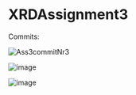 # XRDAssignment3

Commits:

![Ass3commitNr3](https://user-images.githubusercontent.com/58513988/197555494-fd2049bd-11d5-45f7-b9fe-ff6d21c2a410.png)

![image](https://user-images.githubusercontent.com/58513988/197554067-05bab811-351b-4885-b6d9-0284ff1b525c.png)

![image](https://user-images.githubusercontent.com/58513988/197553575-747fca6a-043f-4829-b7d9-fd51504d2473.png)
